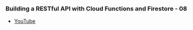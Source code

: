 ### Building a RESTful API with Cloud Functions and Firestore - 08

- [YouTube](https://www.youtube.com/watch?v=iENCphlznek)
